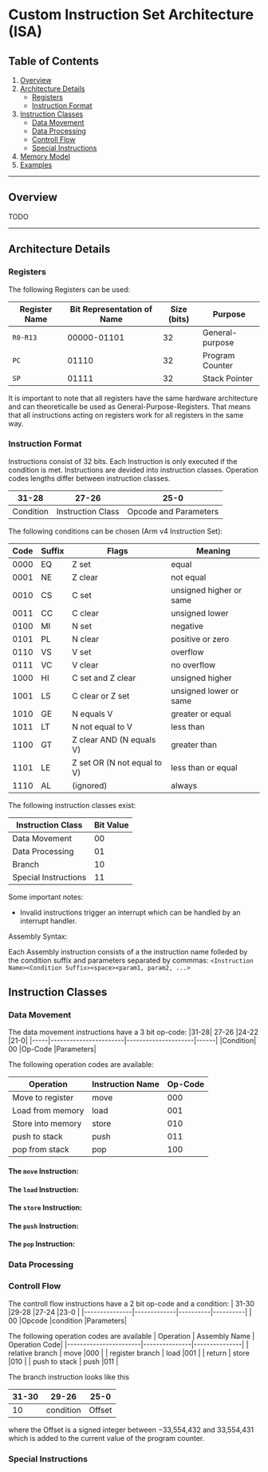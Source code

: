# Custom Instruction Set Architecture (ISA)

## Table of Contents
1. [Overview](#overview)
2. [Architecture Details](#architecture-details)
   - [Registers](#registers)
   - [Instruction Format](#instruction-format)
3. [Instruction Classes](#instruction-classes)
   - [Data Movement](#data-movement)
   - [Data Processing](#data-processing)
   - [Controll Flow](#controll-flow)
   - [Special Instructions](#special-instructions)
4. [Memory Model](#memory-model)
5. [Examples](#examples)

---

## Overview
TODO

---

## Architecture Details

### Registers
The following Registers can be used:

| Register Name |Bit Representation of Name| Size (bits) | Purpose                 |
|--------------|-|-------------|-------------------------|
| `R0-R13`      |00000-01101| 32          | General-purpose         |
| `PC`          |01110| 32          | Program Counter         |
| `SP`          |01111| 32          | Stack Pointer           |

It is important to note that all registers have the same hardware architecture and can
theoreticalle be used as General-Purpose-Registers. That means that all instructions 
acting on registers work for all registers in the same way.

### Instruction Format
Instructions consist of 32 bits. Each Instruction is only executed if the condition is met. Instructions are devided into instruction classes. Operation codes lengths differ between instruction classes. 

|31-28| 27-26                 |25-0                 |
|-----|-----------------------|---------------------|
|Condition| Instruction Class |Opcode and Parameters|

The following conditions can be chosen (Arm v4 Instruction Set):

| Code  | Suffix | Flags                           | Meaning                   |
|-------|--------|---------------------------------|---------------------------|
| 0000  | EQ     | Z set                           | equal                     |
| 0001  | NE     | Z clear                         | not equal                 |
| 0010  | CS     | C set                           | unsigned higher or same   |
| 0011  | CC     | C clear                         | unsigned lower            |
| 0100  | MI     | N set                           | negative                  |
| 0101  | PL     | N clear                         | positive or zero          |
| 0110  | VS     | V set                           | overflow                  |
| 0111  | VC     | V clear                         | no overflow               |
| 1000  | HI     | C set and Z clear               | unsigned higher           |
| 1001  | LS     | C clear or Z set                | unsigned lower or same    |
| 1010  | GE     | N equals V                      | greater or equal          |
| 1011  | LT     | N not equal to V                | less than                 |
| 1100  | GT     | Z clear AND (N equals V)        | greater than              |
| 1101  | LE     | Z set OR (N not equal to V)     | less than or equal        |
| 1110  | AL     | (ignored)                       | always                    |

The following instruction classes exist:

| Instruction Class | Bit Value   |
|-------------------|-------------|
| Data Movement     | 00          |
| Data Processing   | 01          |
| Branch            | 10          |
| Special Instructions | 11       |

Some important notes:
- Invalid instructions trigger an interrupt which can be handled by an interrupt handler.

Assembly Syntax:

Each Assembly instruction consists of a the instruction name folleded by the condition suffix and parameters separated by commmas:
`<Instruction Name><Condition Suffix><space><param1, param2, ...>`



## Instruction Classes

### Data Movement

The data movement instructions have a 3 bit op-code:
|31-28| 27-26                 |24-22                |21-0|
|-----|-----------------------|---------------------|------|
|Condition| 00                |Op-Code               |Parameters|

The following operation codes are available:

| Operation             | Instruction Name | Op-Code|
|-----------------------|---------------|---------------|
| Move to register      | move          |000            |
| Load from memory      | load          |001            |
| Store into memory     | store         |010            |
| push to stack         | push          |011            |
| pop from stack        | pop           |100            |

#### The `move` Instruction:

#### The `load` Instruction:

#### The `store` Instruction:

#### The `push` Instruction:

#### The `pop` Instruction:

### Data Processing

### Controll Flow
The controll flow instructions have a 2 bit op-code and a condition:
|  31-30        |29-28        |27-24      |23-0     |
|---------------|-------------|----------|----------|
| 00            |Opcode       |condition |Parameters|

The following operation codes are available
| Operation             | Assembly Name | Operation Code|
|-----------------------|---------------|---------------|
| relative branch       | move          |000            |
| register branch       | load          |001            |
| return                | store         |010            |
| push to stack         | push          |011            |



The branch instruction looks like this

|  31-30        |29-26        |25-0      |
|---------------|-------------|----------|
| 10            |condition    |Offset    |

where the Offset is a signed integer between −33,554,432 and 33,554,431 which is added to the current value of the program counter.



### Special Instructions

